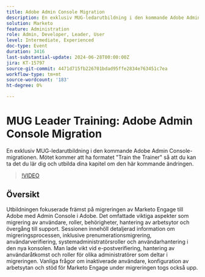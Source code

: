```yaml
---
title: Adobe Admin Console Migration
description: En exklusiv MUG-ledarutbildning i den kommande Adobe Admin Console-migrationen. Mötet kommer att ha formatet "Train the Trainer" så att du kan ta det du lär dig och utbilda dina kapitel om den här kommande ändringen.
solution: Marketo
feature: Administration
role: Admin, Developer, Leader, User
level: Intermediate, Experienced
doc-type: Event
duration: 3416
last-substantial-update: 2024-06-28T00:00:00Z
jira: KT-15797
source-git-commit: 4471d715fb226701bdad95ffe2834e763451c7ea
workflow-type: tm+mt
source-wordcount: '183'
ht-degree: 0%

---
```



# MUG Leader Training: Adobe Admin Console Migration

En exklusiv MUG-ledarutbildning i den kommande Adobe Admin Console-migrationen. Mötet kommer att ha formatet &quot;Train the Trainer&quot; så att du kan ta det du lär dig och utbilda dina kapitel om den här kommande ändringen.

>[!VIDEO](https://video.tv.adobe.com/v/3430626/?learn=on)

## Översikt

Utbildningen fokuserade främst på migreringen av Marketo Engage till Adobe med Admin Console i Adobe. Det omfattade viktiga aspekter som migrering av användare, roller, behörigheter, hantering av arbetsytor och övergång till support. Sessionen innehöll detaljerad information om migreringsprocessen, inklusive prenumerationsmigrering, användarverifiering, systemadministratörsroller och användarhantering i den nya konsolen. Man lade vikt vid e-postverifiering, hantering av användaråtkomst och roller för olika administratörer som deltar i migreringen. Vanliga frågor om inaktiverade användare, konfiguration av arbetsytan och stöd för Marketo Engage under migreringen togs också upp.